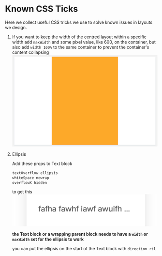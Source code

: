 # Known CSS Ticks

Here we collect useful CSS tricks we use to solve known issues in layouts we design.

1. If you want to keep the width of the centred layout within a specific width
   add `maxWidth` and some pixel value, like 600, on the container, but also add
   `width 100%` to the same container to prevent the container's content collapsing
   ![Center with the maxWidth and resizable with flex, no media query](images/centerMaxWidth.png)
   
2. Ellipsis
   
   Add these props to Text block
   ```
   textOverflow ellipsis
   whiteSpace nowrap
   overflowX hidden
   ```
   to get this ![Example](images/ellipsisExample.png)
   
   **the Text block or a wrapping parent block needs to have a `width` or `maxWidth` set for the ellipsis to work**
   
   you can put the ellipsis on the start of the Text block with
   `direction rtl`
   

